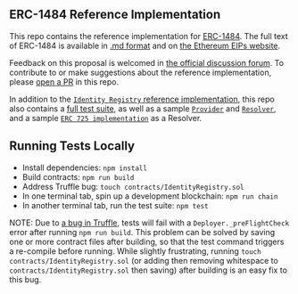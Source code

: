 ## ERC-1484 Reference Implementation

This repo contains the reference implementation for [ERC-1484](https://github.com/ethereum/EIPs/issues/1495). The full text of ERC-1484 is available in [.md format](https://github.com/ethereum/EIPs/blob/master/EIPS/eip-1484.md) and on [the Ethereum EIPs website](https://eips.ethereum.org/EIPS/eip-1484).

Feedback on this proposal is welcomed in [the official discussion forum](https://github.com/ethereum/EIPs/issues/1495). To contribute to or make suggestions about the reference implementation, please [open a PR](https://github.com/hydrogen-dev/ERC-1484/pulls) in this repo.

In addition to the [`Identity Registry` reference implementation](./contracts/IdentityRegistry.sol), this repo also contains a [full test suite](./test), as well as a sample [`Provider`](./contracts/samples/Provider.sol) and [`Resolver`](.contracts/samples/Resolver.sol), and a sample [`ERC 725 implementation`](./contracts/samples/ERC725/) as a Resolver.

## Running Tests Locally
- Install dependencies: `npm install`
- Build contracts: `npm run build`
- Address Truffle bug: `touch contracts/IdentityRegistry.sol`
- In one terminal tab, spin up a development blockchain: `npm run chain`
- In another terminal tab, run the test suite: `npm test`

NOTE: Due to [a bug in Truffle](https://github.com/trufflesuite/truffle/issues/1341), tests will fail with a `Deployer._preFlightCheck` error after running `npm run build`. This problem can be solved by saving one or more contract files after building, so that the test command triggers a re-compile before running. While slightly frustrating, running `touch contracts/IdentityRegistry.sol` (or adding then removing whitespace to `contracts/IdentityRegistry.sol` then saving) after building is an easy fix to this bug.

